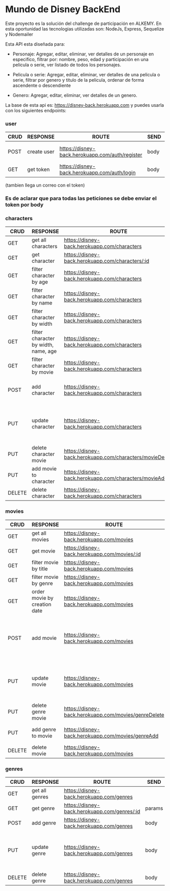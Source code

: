 # Mundo de Disney BackEnd

Este proyecto es la solución del challenge de participación en ALKEMY. En esta oportunidad las tecnologias utilizadas son: NodeJs, Express, Sequelize y Nodemailer

Esta API esta diseñada para:

- Personaje: Agregar, editar, eliminar, ver detalles de un personaje en especifico, filtrar por: nombre, peso, edad y participación en una pelicula o serie, ver listado de todos los personajes.

- Pelicula o serie: Agregar, editar, eliminar, ver detalles de una pelicula o serie, filtrar por genero y titulo de la pelicula, ordenar de forma ascendente o descendiente

- Genero: Agregar, editar, eliminar, ver detalles de un genero.

La base de esta api es: https://disney-back.herokuapp.com y puedes usarla con los siguientes endpoints:

### user

| CRUD | RESPONSE    | ROUTE                                           | SEND | INFO                  |
| ---- | ----------- | ----------------------------------------------- | ---- | --------------------- |
| POST | create user | https://disney-back.herokuapp.com/auth/register | body | email, password, name |
| GET  | get token   | https://disney-back.herokuapp.com/auth/login    | body | email, password       |

(tambien llega un correo con el token)

### Es de aclarar que para todas las peticiones se debe enviar el token por body

### characters

| CRUD   | RESPONSE                             | ROUTE                                                    | SEND   | INFO                                                              |
| ------ | ------------------------------------ | -------------------------------------------------------- | ------ | ----------------------------------------------------------------- |
| GET    | get all characters                   | https://disney-back.herokuapp.com/characters             |        |                                                                   |
| GET    | get character                        | https://disney-back.herokuapp.com/characters/:id         | params | id                                                                |
| GET    | filter character by age              | https://disney-back.herokuapp.com/characters             | query  | age                                                               |
| GET    | filter character by name             | https://disney-back.herokuapp.com/characters             | query  | name                                                              |
| GET    | filter character by width            | https://disney-back.herokuapp.com/characters             | query  | width                                                             |
| GET    | filter character by width, name, age | https://disney-back.herokuapp.com/characters             | query  | width, name,age (all possible combinations)                       |
| GET    | filter character by movie            | https://disney-back.herokuapp.com/characters             | query  | movie (id movie)                                                  |
| POST   | add character                        | https://disney-back.herokuapp.com/characters             | body   | name, age, width, history, image, movies:[title]                  |
| PUT    | update character                     | https://disney-back.herokuapp.com/characters             | body   | idCharacter\*, params to change: name, age, width, history, image |
| PUT    | delete character movie               | https://disney-back.herokuapp.com/characters/movieDelete | body   | idCharacter*, idMovie*                                            |
| PUT    | add movie to character               | https://disney-back.herokuapp.com/characters/movieAdd    | body   | idCharacter*, title* (movie)                                      |
| DELETE | delete character                     | https://disney-back.herokuapp.com/characters             | body   | idCharacter                                                       |

### movies

| CRUD   | RESPONSE                     | ROUTE                                                | SEND   | INFO                                                                          |
| ------ | ---------------------------- | ---------------------------------------------------- | ------ | ----------------------------------------------------------------------------- |
| GET    | get all movies               | https://disney-back.herokuapp.com/movies             |        |                                                                               |
| GET    | get movie                    | https://disney-back.herokuapp.com/movies/:id         | params | id                                                                            |
| GET    | filter movie by title        | https://disney-back.herokuapp.com/movies             | query  | title                                                                         |
| GET    | filter movie by genre        | https://disney-back.herokuapp.com/movies             | query  | genre (id genre)                                                              |
| GET    | order movie by creation date | https://disney-back.herokuapp.com/movies             | query  | order (ASC or DESC)                                                           |
| POST   | add movie                    | https://disney-back.herokuapp.com/movies             | body   | title, image, creationDate, qualification: "1" to "5",genres: [{image, name}] |
| PUT    | update movie                 | https://disney-back.herokuapp.com/movies             | body   | id\*, params to change: title, image, creationDate, qualification: "1" to "5" |
| PUT    | delete genre movie           | https://disney-back.herokuapp.com/movies/genreDelete | body   | idGenre*, idMovie*                                                            |
| PUT    | add genre to movie           | https://disney-back.herokuapp.com/movies/genreAdd    | body   | idMovie*, name* (genre)                                                       |
| DELETE | delete movie                 | https://disney-back.herokuapp.com/movies             | body   | id                                                                            |

### genres

| CRUD   | RESPONSE       | ROUTE                                        | SEND   | INFO                                |
| ------ | -------------- | -------------------------------------------- | ------ | ----------------------------------- |
| GET    | get all genres | https://disney-back.herokuapp.com/genres     |        |                                     |
| GET    | get genre      | https://disney-back.herokuapp.com/genres/:id | params | id                                  |
| POST   | add genre      | https://disney-back.herokuapp.com/genres     | body   | image, name                         |
| PUT    | update genre   | https://disney-back.herokuapp.com/genres     | body   | id\*, params to change: image, name |
| DELETE | delete genre   | https://disney-back.herokuapp.com/genres     | body   | name                                |
